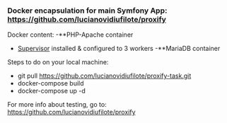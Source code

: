 ### Docker encapsulation for main Symfony App: https://github.com/lucianovidiufilote/proxify

Docker content:
-**PHP-Apache container
  - [Supervisor](http://supervisord.org/) installed & configured to 3 workers
-**MariaDB container


Steps to do on your local machine:
- git pull https://github.com/lucianovidiufilote/proxify-task.git
- docker-compose build
- docker-compose up -d


For more info about testing, go to: https://github.com/lucianovidiufilote/proxify 
